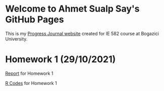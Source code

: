 # Welcome to Ahmet Sualp Say's GitHub Pages

This is my [Progress Journal website](https://bu-ie-582.github.io/fall21-saysualp/) created for IE 582 course at Bogazici University.

# Homework 1 (29/10/2021)

[Report](https://bu-ie-582.github.io/fall21-saysualp/html/IE582_Fall21_Homework1.html) for Homework 1

[R Codes](https://bu-ie-582.github.io/fall21-saysualp/.Rfiles/IE582_Fall21_Homework1.r) for Homework 1
